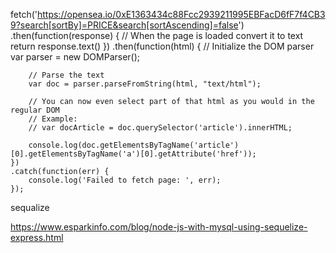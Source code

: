 fetch('https://opensea.io/0xE1363434c88Fcc2939211995EBFacD6fF7f4CB39?search[sortBy]=PRICE&search[sortAscending]=false')
    .then(function(response) {
        // When the page is loaded convert it to text
        return response.text()
    })
    .then(function(html) {
        // Initialize the DOM parser
        var parser = new DOMParser();

        // Parse the text
        var doc = parser.parseFromString(html, "text/html");

        // You can now even select part of that html as you would in the regular DOM 
        // Example:
        // var docArticle = doc.querySelector('article').innerHTML;

        console.log(doc.getElementsByTagName('article')[0].getElementsByTagName('a')[0].getAttribute('href'));
    })
    .catch(function(err) {  
        console.log('Failed to fetch page: ', err);  
    });


sequalize

https://www.esparkinfo.com/blog/node-js-with-mysql-using-sequelize-express.html